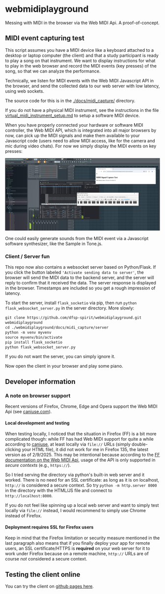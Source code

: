 # webmidiplayground
Messing with MIDI in the browser via the Web MIDI Api. A proof-of-concept.


## MIDI event capturing test

This script assumes you have a MIDI device like a keyboard attached to a desktop or laptop computer (the client) and that a study participant is ready to play a song on that instrument. We want to display instructions for what to play in the web browser and record the MIDI events (key presses) of the song, so that we can analyze the performance.

Technically, we listen for MIDI events with the Web MIDI Javascript API in the browser, and send the collected data to our web server with low latency, using web sockets.

The source code for this is in the [./docs/midi_capture/](./docs/midi_capture/) directory.

If you do not have a physical MIDI instrument, see the instructions in the file [virtual_midi_instrument_setup.md](./virtual_midi_instrument_setup.md) to setup a software MIDI device.

When you have properly connected your hardware or software MIDI controller, the Web MIDI API, which is integrated into all major browsers by now, can pick up the MIDI signals and make them available to your Javascript code (users need to allow MIDI access, like for the camera and mic during video chats). For now we simply display the MIDI events on key presses:

![WebMIDI](./docs/midi_capture/webmiditest.jpg)

One could easily generate sounds from the MIDI event via a Javascript software synthesizer, like the Sample in Tone.js.

### Client / Server fun

This repo now also contains a websocket server based on Python/Flask. If you click the button labeled `'Activate sending data to server'`, the browser will send the MIDI data to the backend server, and the server will reply to confirm that it received the data. The server response is displayed in the browser. Timestamps are included so you get a rough impression of latency.

To start the server, install `flask_socketio` via pip, then run `python flask_websocket_server.py` in the server directory. More slowly:

```shell
git clone https://github.com/dfsp-spirit/webmidiplayground.git webmidiplayground
cd ./webmidiplayground/docs/midi_capture/server
python -m venv myvenv
source myvenv/bin/activate
pip install flask_socketio
python flask_websocket_server.py
```

If you do not want the server, you can simply ignore it.

Now open the client in your browser and play some piano.


## Developer information

### A note on browser support

Recent versions of Firefox, Chrome, Edge and Opera support the Web MIDI Api (see [caniuse.com](https://caniuse.com/midi)).

#### Local development and testing

When testing locally, I noticed that the situation in Firefox (FF) is a bit more complicated though: while FF has had Web MIDI support for quite a while according to [caniuse](https://caniuse.com/midi), at least locally via `file://` URLs (simply double-clicking your HTML file), it did not work for me in Firefox 135, the latest version as of 2/9/2025. This may be intentional because according to the [FF documentation on the Web MIDI Api](https://developer.mozilla.org/en-US/docs/Web/API/Web_MIDI_API), usage of the API is only supported in *secure contexts* (e.g., `https://`).

So I tried serving the directory via python's built-in web server and it worked. There is no need for an SSL certificate: as long as it is on localhost, `http://` is considered a secure context. So try ```python -m http.server 8000``` in the directory with the HTML/JS file and connect to `http://localhost:8000`.

If you do not feel like spinning up a local web server and want to simply test locally via `file://` instead, I would recommend to simply use Chrome instead of Firefox.

#### Deployment requires SSL for Firefox users

Keep in mind that the Firefox limitation or security measure mentioned in the last paragraph also means that if you finally deploy your app for remote users, an SSL certificate/HTTPS is **required** on your web server for it to work under Firefox because on a remote machine, `http://` URLs are of course *not* considered a secure context.


## Testing the client online

You can try the client on [github pages here](https://dfsp-spirit.github.io/webmidiplayground).

